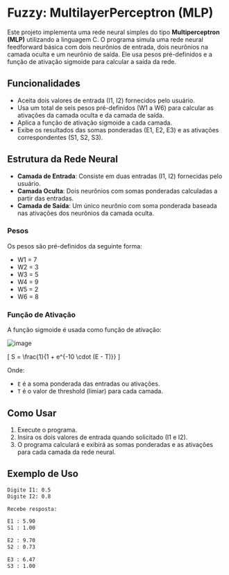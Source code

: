 # Fuzzy: MultilayerPerceptron (MLP)

Este projeto implementa uma rede neural simples do tipo **Multiperceptron (MLP)** utilizando a linguagem C. O programa simula uma rede neural feedforward básica com dois neurônios de entrada, dois neurônios na camada oculta e um neurônio de saída. Ele usa pesos pré-definidos e a função de ativação sigmoide para calcular a saída da rede.

## Funcionalidades

- Aceita dois valores de entrada (I1, I2) fornecidos pelo usuário.
- Usa um total de seis pesos pré-definidos (W1 a W6) para calcular as ativações da camada oculta e da camada de saída.
- Aplica a função de ativação sigmoide a cada camada.
- Exibe os resultados das somas ponderadas (E1, E2, E3) e as ativações correspondentes (S1, S2, S3).

## Estrutura da Rede Neural

- **Camada de Entrada**: Consiste em duas entradas (I1, I2) fornecidas pelo usuário.
- **Camada Oculta**: Dois neurônios com somas ponderadas calculadas a partir das entradas.
- **Camada de Saída**: Um único neurônio com soma ponderada baseada nas ativações dos neurônios da camada oculta.

### Pesos

Os pesos são pré-definidos da seguinte forma:
- W1 = 7
- W2 = 3
- W3 = 5
- W4 = 9
- W5 = 2
- W6 = 8

### Função de Ativação

A função sigmoide é usada como função de ativação:

![image](https://github.com/user-attachments/assets/5f65362e-a2e5-42e7-8d73-e796b7f60f38)

\[
S = \frac{1}{1 + e^{-10 \cdot (E - T)}}
\]

Onde:
- `E` é a soma ponderada das entradas ou ativações.
- `T` é o valor de threshold (limiar) para cada camada.

## Como Usar

1. Execute o programa.
2. Insira os dois valores de entrada quando solicitado (I1 e I2).
3. O programa calculará e exibirá as somas ponderadas e as ativações para cada camada da rede neural.

## Exemplo de Uso

```bash
Digite I1: 0.5
Digite I2: 0.8

Recebe resposta:

E1 : 5.90
S1 : 1.00

E2 : 9.70
S2 : 0.73

E3 : 6.47
S3 : 1.00
